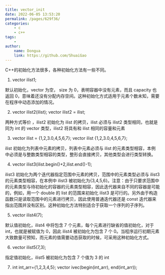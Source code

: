 ```yaml
---
title: vector_init
date: 2022-06-05 13:53:20
permalink: /pages/629f36/
categories:
    - c
    - c++
tags:
    -
author:
    name: Dongua
    link: https://github.com/ShuaiGao
---
```


C++的初始化方法很多，各种初始化方法有一些不同。

1. vector<int> ilist1;

默认初始化，vector 为空， size 为 0，表明容器中没有元素，而且 capacity 也返回 0，意味着还没有分配内存空间。这种初始化方式适用于元素个数未知，需要在程序中动态添加的情况。

2. vector<int> ilist2(ilist);
   vector<int> ilist2 = ilist;

两种方式等价 ，ilist2 初始化为 ilist 的拷贝，ilist 必须与 ilist2 类型相同，也就是同为 int 的 vector 类型，ilist2 将具有和 ilist 相同的容量和元素

3. vector<int> ilist = {1,2,3.0,4,5,6,7};
   vector<int> ilist {1,2,3.0,4,5,6,7};

ilist 初始化为列表中元素的拷贝，列表中元素必须与 ilist 的元素类型相容，本例中必须是与整数类型相容的类型，整形会直接拷贝，其他类型会进行类型转换。

4. vector<int> ilist3(ilist.begin()+2,ilist.end()-1);

ilist3 初始化为两个迭代器指定范围中元素的拷贝，范围中的元素类型必须与 ilist3 的元素类型相容，在本例中 ilist3 被初始化为{3,4,5,6}。注意：由于只要求范围中的元素类型与待初始化的容器的元素类型相容，因此迭代器来自不同的容器是可能的，例如，用一个 double 的 list 的范围来初始化 ilist3 是可行的。另外由于构造函数只是读取范围中的元素进行拷贝，因此使用普通迭代器还是 const 迭代器来指出范围并没有区别。这种初始化方法特别适合于获取一个序列的子序列。

5. vector<int> ilist4(7);

默认值初始化，ilist4 中将包含 7 个元素，每个元素进行缺省的值初始化，对于 int，也就是被赋值为 0，因此 ilist4 被初始化为包含 7 个 0。当程序运行初期元素大致数量可预知，而元素的值需要动态获取的时候，可采用这种初始化方式。

6. vector<int> ilist5(7,3);

指定值初始化，ilist5 被初始化为包含 7 个值为 3 的 int

7. int int_arr={1,2,3,4,5};
   vector<int> ivec(begin(int_arr), end(int_arr));

